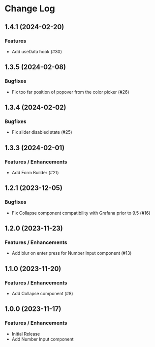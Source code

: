 # Change Log

## 1.4.1 (2024-02-20)

### Features

- Add useData hook (#30)

## 1.3.5 (2024-02-08)

### Bugfixes

- Fix too far position of popover from the color picker (#26)

## 1.3.4 (2024-02-02)

### Bugfixes

- Fix slider disabled state (#25)

## 1.3.3 (2024-02-01)

### Features / Enhancements

- Add Form Builder (#21)

## 1.2.1 (2023-12-05)

### Bugfixes

- Fix Collapse component compatibility with Grafana prior to 9.5 (#16)

## 1.2.0 (2023-11-23)

### Features / Enhancements

- Add blur on enter press for Number Input component (#13)

## 1.1.0 (2023-11-20)

### Features / Enhancements

- Add Collapse component (#8)

## 1.0.0 (2023-11-17)

### Features / Enhancements

- Initial Release
- Add Number Input component
